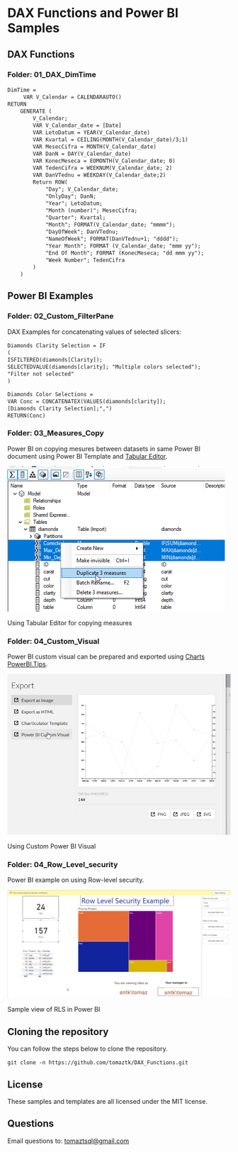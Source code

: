 # DAX Functions and Power BI Samples

## DAX Functions

### Folder: 01_DAX_DimTime

```
DimTime =
     VAR V_Calendar = CALENDARAUTO()
RETURN
    GENERATE (
        V_Calendar;
        VAR V_Calendar_date = [Date]
        VAR LetoDatum = YEAR(V_Calendar_date)
        VAR Kvartal = CEILING(MONTH(V_Calendar_date)/3;1)
        VAR MesecCifra = MONTH(V_Calendar_date)
        VAR DanN = DAY(V_Calendar_date)
        VAR KonecMeseca = EOMONTH(V_Calendar_date; 0)
        VAR TedenCifra = WEEKNUM(V_Calendar_date; 2)
        VAR DanVTednu = WEEKDAY(V_Calendar_date;2)
        Return ROW(
            "Day"; V_Calendar_date;
            "OnlyDay"; DanN;
            "Year"; LetoDatum;
            "Month (number)"; MesecCifra;
            "Quarter"; Kvartal;
            "Month"; FORMAT(V_Calendar_date; "mmmm");
            "DayOfWeek"; DanVTednu;
            "NameOfWeek"; FORMAT(DanVTednu+1; "dddd");
            "Year Month"; FORMAT (V_Calendar_date; "mmm yy");
            "End Of Month"; FORMAT (KonecMeseca; "dd mmm yy");
            "Week Number"; TedenCifra
        )
    )

```

## Power BI Examples

### Folder: 02_Custom_FilterPane

DAX Examples for concatenating values of selected slicers:

```
Diamonds Clarity Selection = IF
(
ISFILTERED(diamonds[Clarity]);
SELECTEDVALUE(diamonds[clarity]; "Multiple colors selected");
"Filter not selected"
)
```

```
Diamonds Color Selections =
VAR Conc = CONCATENATEX(VALUES(diamonds[clarity]);
[Diamonds Clarity Selection];",")
RETURN(Conc)
```

### Folder: 03_Measures_Copy

Power BI on copying mesures between datasets in same Power BI document using Power BI Template and [Tabular Editor](https://github.com/otykier/TabularEditor/releases/tag/2.9.2).

![Tabular Editor to copy measures](./img/3_copy.png)

Using Tabular Editor for copying measures


### Folder: 04_Custom_Visual

Power BI custom visual can be prepared and exported using   [Charts PowerBI.Tips](https://charts.powerbi.tips/).

![Charts PowerBI.Tips](./img/4_custom.png)

Using Custom Power BI Visual


### Folder: 04_Row_Level_security

Power BI example on using Row-level security.

![RLS in work](./img/5_rls.png)

Sample view of RLS in Power BI



## Cloning the repository
You can follow the steps below to clone the repository. 
```
git clone -n https://github.com/tomaztk/DAX_Functions.git
```

## License
These samples and templates are all licensed under the MIT license.

## Questions
Email questions to: tomaztsql@gmail.com
